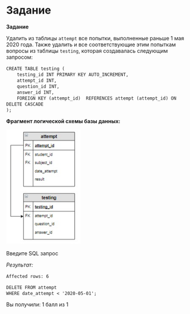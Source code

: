 # Задание

**Задание**

Удалить из таблицы `attempt` все попытки, выполненные раньше 1 мая 2020 года. Также удалить и все соответствующие этим попыткам вопросы из таблицы `testing`, которая создавалась следующим запросом:

```mysql
CREATE TABLE testing (
    testing_id INT PRIMARY KEY AUTO_INCREMENT, 
    attempt_id INT, 
    question_id INT, 
    answer_id INT,
    FOREIGN KEY (attempt_id)  REFERENCES attempt (attempt_id) ON DELETE CASCADE
);
```

**Фрагмент логической схемы базы данных:**

<p float="left">
<img src="cx_4_13.jpg" width="200" />
</p>

Введите SQL запрос

*Результат:*

```mysql
Affected rows: 6
```

```mysql
DELETE FROM attempt
WHERE date_attempt < '2020-05-01';
```

Вы получили: 1 балл из 1
